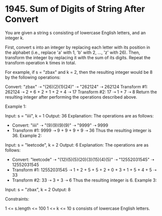 # 1945. Sum of Digits of String After Convert

You are given a string s consisting of lowercase English letters, and an integer k.

First, convert s into an integer by replacing each letter with its position in the alphabet (i.e., replace 'a' with 1, 'b' with 2, ..., 'z' with 26). Then, transform the integer by replacing it with the sum of its digits. Repeat the transform operation k times in total.

For example, if s = "zbax" and k = 2, then the resulting integer would be 8 by the following operations:

Convert: "zbax" ➝ "(26)(2)(1)(24)" ➝ "262124" ➝ 262124
Transform #1: 262124 ➝ 2 + 6 + 2 + 1 + 2 + 4 ➝ 17
Transform #2: 17 ➝ 1 + 7 ➝ 8
Return the resulting integer after performing the operations described above.

Example 1:

Input: s = "iiii", k = 1
Output: 36
Explanation: The operations are as follows:

-   Convert: "iiii" ➝ "(9)(9)(9)(9)" ➝ "9999" ➝ 9999
-   Transform #1: 9999 ➝ 9 + 9 + 9 + 9 ➝ 36
    Thus the resulting integer is 36.
    Example 2:

Input: s = "leetcode", k = 2
Output: 6
Explanation: The operations are as follows:

-   Convert: "leetcode" ➝ "(12)(5)(5)(20)(3)(15)(4)(5)" ➝ "12552031545" ➝ 12552031545
-   Transform #1: 12552031545 ➝ 1 + 2 + 5 + 5 + 2 + 0 + 3 + 1 + 5 + 4 + 5 ➝ 33
-   Transform #2: 33 ➝ 3 + 3 ➝ 6
    Thus the resulting integer is 6.
    Example 3:

Input: s = "zbax", k = 2
Output: 8

Constraints:

1 <= s.length <= 100
1 <= k <= 10
s consists of lowercase English letters.
